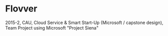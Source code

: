 # Flovver
2015-2, CAU, Cloud Service &amp; Smart Start-Up (Microsoft / capstone design), Team Project using Microsoft "Project Siena"
